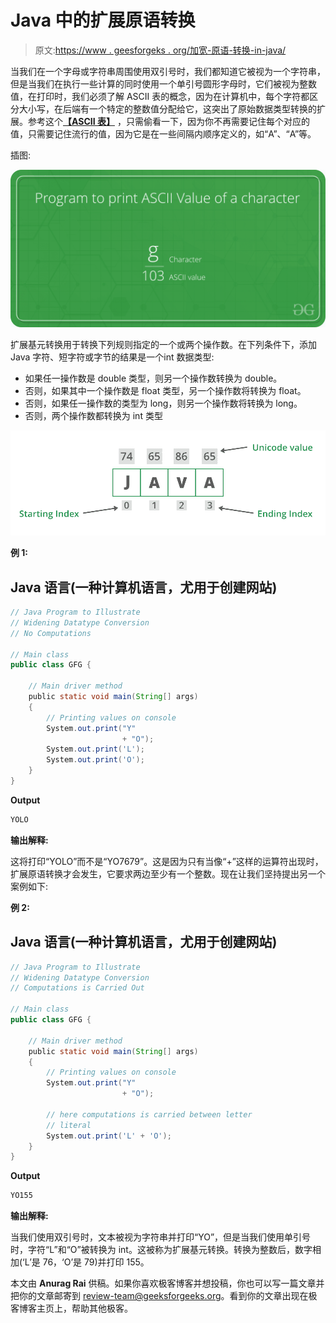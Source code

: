 # Java 中的扩展原语转换

> 原文:[https://www . geesforgeks . org/加宽-原语-转换-in-java/](https://www.geeksforgeeks.org/widening-primitive-conversion-in-java/)

当我们在一个字母或字符串周围使用双引号时，我们都知道它被视为一个字符串，但是当我们在执行一些计算的同时使用一个单引号圆形字母时，它们被视为整数值，在打印时，我们必须了解 ASCII 表的概念，因为在计算机中，每个字符都区分大小写，在后端有一个特定的整数值分配给它，这突出了原始数据类型转换的扩展。参考这个[**【ASCII 表】**](https://www.geeksforgeeks.org/ascii-table/) ，只需偷看一下，因为你不再需要记住每个对应的值，只需要记住流行的值，因为它是在一些间隔内顺序定义的，如“A”、“A”等。

插图:

![](img/4bbb25354a68a2a50a6862f42a5654bb.png)

扩展基元转换用于转换下列规则指定的一个或两个操作数。在下列条件下，添加 Java 字符、短字符或字节的结果是一个int 数据类型:

*   如果任一操作数是 double 类型，则另一个操作数转换为 double。
*   否则，如果其中一个操作数是 float 类型，另一个操作数将转换为 float。
*   否则，如果任一操作数的类型为 long，则另一个操作数将转换为 long。
*   否则，两个操作数都转换为 int 类型

![](img/627509cbea2bf79a88ccb85f25f87f4a.png)

**例 1:**

## Java 语言(一种计算机语言，尤用于创建网站)

```java
// Java Program to Illustrate
// Widening Datatype Conversion
// No Computations

// Main class
public class GFG {

    // Main driver method
    public static void main(String[] args)
    {
        // Printing values on console
        System.out.print("Y"
                         + "O");
        System.out.print('L');
        System.out.print('O');
    }
}
```

**Output**

```java
YOLO
```

**输出解释:**

这将打印“YOLO”而不是“YO7679”。这是因为只有当像“+”这样的运算符出现时，扩展原语转换才会发生，它要求两边至少有一个整数。现在让我们坚持提出另一个案例如下:

**例 2:**

## Java 语言(一种计算机语言，尤用于创建网站)

```java
// Java Program to Illustrate
// Widening Datatype Conversion
// Computations is Carried Out

// Main class
public class GFG {

    // Main driver method
    public static void main(String[] args)
    {
        // Printing values on console
        System.out.print("Y"
                         + "O");

        // here computations is carried between letter
        // literal
        System.out.print('L' + 'O');
    }
}
```

**Output**

```java
YO155
```

**输出解释:**

当我们使用双引号时，文本被视为字符串并打印“YO”，但是当我们使用单引号时，字符“L”和“O”被转换为 int。这被称为扩展基元转换。转换为整数后，数字相加(‘L’是 76，‘O’是 79)并打印 155。

本文由 **Anurag Rai** 供稿。如果你喜欢极客博客并想投稿，你也可以写一篇文章并把你的文章邮寄到 review-team@geeksforgeeks.org。看到你的文章出现在极客博客主页上，帮助其他极客。